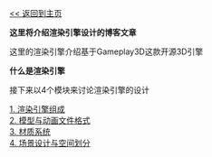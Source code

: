 [<< 返回到主页](../index.md)

**这里将介绍渲染引擎设计的博客文章**  

这里的渲染引擎介绍基于Gameplay3D这款开源3D引擎  

**什么是渲染引擎**

接下来以4个模块来讨论渲染引擎的设计  

[1. 渲染引擎组成](component.md)  
[2. 模型与动画文件格式](model_skeleton.md)  
[3. 材质系统](material.md)  
[4. 场景设计与空间划分](scene.md)  